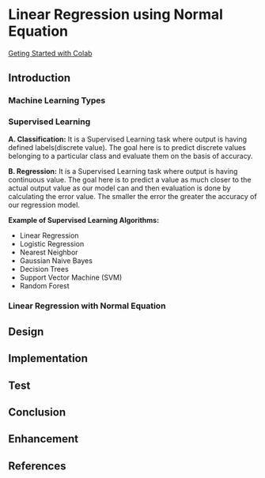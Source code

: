 # Linear Regression using Normal Equation
[Geting Started with Colab](https://github.com/SharonCao0920/MachineLearning/tree/main/StartWithColab)

## Introduction 
### Machine Learning Types
### Supervised Learning
**A. Classification:**
It is a Supervised Learning task where output is having defined labels(discrete value). The goal here is to predict discrete values belonging to a particular class and evaluate them on the basis of accuracy. 

**B. Regression:**
It is a Supervised Learning task where output is having continuous value. The goal here is to predict a value as much closer to the actual output value as our model can and then evaluation is done by calculating the error value. The smaller the error the greater the accuracy of our regression model.

**Example of Supervised Learning Algorithms:**
* Linear Regression
* Logistic Regression
* Nearest Neighbor
* Gaussian Naive Bayes
* Decision Trees
* Support Vector Machine (SVM)
* Random Forest

### Linear Regression with Normal Equation

## Design
## Implementation
## Test
## Conclusion
## Enhancement
## References
